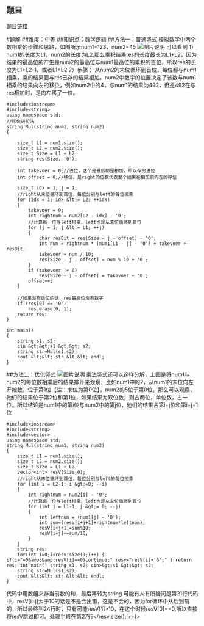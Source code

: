 ## 题目
[题目链接](https://www.nowcoder.com/practice/0f0badf5f2204a6bb968b0955a82779e?tpId=182&tqId=111150&sourceUrl=/exam/oj&channenl=wgithub&fromPut=wgithub)

#题解
##难度：中等
##知识点：数学逻辑
##方法一：普通竖式
模拟数学中两个数相乘的步骤和思路，如图所示num1=123，num2=45
![图片说明](https://uploadfiles.nowcoder.com/images/20200530/735510_1590846890263_0FE54F408CA46ACC098CCFF5E0D0013A "图片标题") 
可以看到
1）num1的长度为L1，num2的长度为L2,那么乘积结果res的长度最长为L1+L2，因为结果的最高位的产生是num2的最高位与num1最高位的乘积的首位，所以res的长度为L1+L2-1，或者L1+L2
2）步骤：
从num2的末位循环到首位，每位都与num1相乘，乘的结果要与res已存的结果相加。num2中数字的位置决定了该数与num1相乘的结果向左的移位，例如num2中的4，与num1的结果为492，但是492在与res相加时，是向左移了一位。

```
#include<iostream>
#include<string>
using namespace std;
//移位进位法
string Mul(string num1, string num2)
{
 
    size_t L1 = num1.size();
    size_t L2 = num2.size();
    size_t Size = L1 + L2;
    string res(Size, '0');
 
    int takevoer = 0;//进位，这个是最后都是相加，所以存的进位
    int offset = 0;//移位，是right的位数代表整个结果在相加前向左的移位
 
    size_t idx = 1, j = 1;
    //right从末位循环到首位，每位分别与left的每位相乘
    for (idx = 1; idx &lt;= L2; ++idx)
    {
        takevoer = 0;
        int rightnum = num2[L2 - idx] - '0';
        //计算每一位与left相乘，left也是从末位循环到首位
        for (j = 1; j &lt;= L1; ++j)
        {
            char resBit = res[Size - j - offset] - '0';
            int num = rightnum * (num1[L1 - j] - '0') + takevoer + resBit;
            takevoer = num / 10;
            res[Size - j - offset] = num % 10 + '0';
        }
        if (takevoer != 0)
            res[Size - j - offset] = takevoer + '0';
        offset++;
    }
 
    //如果没有进位的话，res最高位没有数字
    if (res[0] == '0')
        res.erase(0, 1);
    return res;
}
 
int main()
{
    string s1, s2;
    cin &gt;&gt;s1 &gt;&gt; s2;
    string str=Mul(s1,s2);
    cout &lt;&lt; str &lt;&lt; endl;
}
```
##方法二：优化竖式
![图片说明](https://uploadfiles.nowcoder.com/images/20200531/735510_1590856323664_4026845E85ABF1A314B513254BE5B0DF "图片标题") 
乘法竖式还可以这样分解，上图是将num1与num2的每位数相乘后的结果排开来观察，比如num1中的2，从num1的末位向左开始数，位于第1位【注：末位为第0位】，num2的5位于第0位，那么可以观察，他们的结果位于第2位和第1位，如果结果为双位数，则占两位，单位数，占一位。所以结论是num1中的第i位与num2中的第j位，他们的结果占第i+j位和第i+j+1位

```
#include<iostream>
#include<string>
#include<vector>
using namespace std;
string Mul(string num1, string num2)
{
    size_t L1 = num1.size();
    size_t L2 = num2.size();
    size_t Size = L1 + L2;
    vector<int> resV(Size,0);
    //right从末位循环到首位，每位分别与left的每位相乘
    for (int i = L2-1; i &gt;=0; --i)
    {
        int rightnum = num2[i] - '0';
        //计算每一位与left相乘，left也是从末位循环到首位
        for (int j = L1-1; j &gt;= 0; --j)
        {
            int leftnum = (num1[j] - '0');
            int sum=(resV[i+j+1]+rightnum*leftnum);
            resV[i+j+1]=sum%10;
            resV[i+j]+=sum/10;
        }
    }
    string res;
    for(int i=0;i<resv.size();i++) { if(i="=0&amp;&amp;resV[i]==0)continue;" res+="resV[i]+'0';" } return res; int main() string s1, s2; cin>&gt;s1 &gt;&gt; s2;
    string str=Mul(s1,s2);
    cout &lt;&lt; str &lt;&lt; endl;
}
```
代码中用数组来存当前数的和，最后再转为string
可能有人有所疑问是第21行代码中，resV[i+j]大于10的话是不是会出错，这是不会的，因为for循环中从后到前的，所以最终到24行时，只有可能resV[1]&gt;10，在这个时候resV[0]==0,所以直接将resV跳过即可。处理手段在第27行</resv.size();i++)></int></vector></string></iostream></string></iostream>